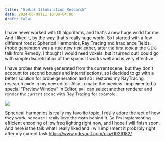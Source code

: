 ```yaml
---
title: "Global Illumination Research"
date: 2024-06-09T11:10:08-04:00
draft: false
---
```


I have never worked with GI algorithms, and that's a new huge world for me. And I liked it, by the way, that's really huge world. So I started with a few different roads: Spherical Harmonics, Ray Tracing and Irradiance Fields. 
Probe generation was a little new field either, after the first look at the GDC talk from Remedy, I thought I would need voxels, but it turned out I could go with simple discretization of the space. It works well and is very effective.

I have probes that were generated from the current scene, but they don't account for second bounds and interreflections, so I decided to go with a better solution for probe generation and so I restored my RayTracing research code in my new editor. 
Also to make the preview I implemented a special "Preview Window" in Editor, so I can select another renderer and render the current scene with Ray Tracing for example.

![](/img/rt.png)

Spherical Harmonics is really my favorite topic, I really adore the fact of how they work, because I really love the math behind it. So I'm implementing efficient encoding of low freq lighting right now, and I hope I will finish soon.
And here is the talk what I really liked and I will implement it probably right after my current task
https://www.gdcvault.com/play/1026182/